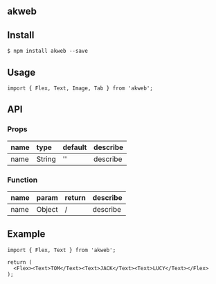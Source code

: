 ## akweb

## Install

```
$ npm install akweb --save
```

## Usage

```
import { Flex, Text, Image, Tab } from 'akweb';
```

## API

### Props

|name|type|default|describe|
|:---------------|:--------|:----|:----------|
|name|String|''|describe|

### Function

|name|param|return|describe|
|:---------------|:--------|:----|:----------|
|name|Object|/|describe|

## Example

```
import { Flex, Text } from 'akweb';

return (
  <Flex><Text>TOM</Text><Text>JACK</Text><Text>LUCY</Text></Flex>
);
```
